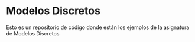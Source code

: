 # Modelos Discretos

Esto es un repositorio de código donde están los ejemplos de la asignatura de Modelos Discretos